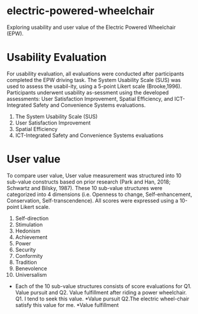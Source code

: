 # electric-powered-wheelchair
Exploring usability and user value of the Electric Powered Wheelchair (EPW). 

# Usability Evaluation
For usability evaluation, all evaluations were conducted after participants completed the EPW driving task.
The System Usability Scale (SUS) was used to assess the usabil-ity, using a 5-point Likert scale (Brooke,1996).
Participants underwent usability as-sessment using the developed assessments: User Satisfaction Improvement, Spatial Efficiency, and ICT-Integrated Safety and Convenience Systems evaluations.

1. The System Usability Scale (SUS)
2. User Satisfaction Improvement
3. Spatial Efficiency
4. ICT-Integrated Safety and Convenience Systems evaluations

# User value
To compare user value, User value measurement was structured into 10 sub-value constructs based on prior research (Park and Han, 2018; Schwartz and Bilsky, 1987).
These 10 sub-value structures were categorized into 4 dimensions (i.e. Openness to change, Self-enhancement, Conservation, Self-transcendence).
All scores were expressed using a 10-point Likert scale.

1. Self-direction
2. Stimulation
3. Hedonism
4. Achievement
5. Power
6. Security
7. Conformity
8. Tradition
9. Benevolence
10. Universalism
* Each of the 10 sub-value structures consists of score evaluations for Q1. Value pursuit and Q2. Value fulfillment after riding a power wheelchair.
Q1. I tend to seek this value. *Value pursuit
Q2.The electric wheel-chair satisfy this value for me. *Value fulfillment

